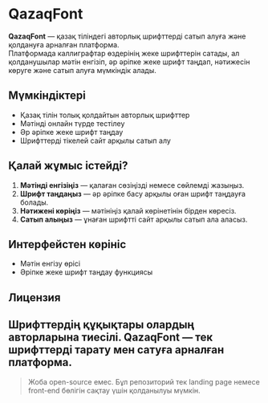 # QazaqFont

**QazaqFont** — қазақ тіліндегі авторлық шрифттерді сатып алуға және қолдануға арналған платформа.  
Платформада каллиграфтар өздерінің жеке шрифттерін сатады, ал қолданушылар мәтін енгізіп, әр әріпке жеке шрифт таңдап, нәтижесін көруге және сатып алуға мүмкіндік алады.

## Мүмкіндіктері

- Қазақ тілін толық қолдайтын авторлық шрифттер
- Мәтінді онлайн түрде тестілеу
- Әр әріпке жеке шрифт таңдау
- Шрифттерді тікелей сайт арқылы сатып алу

## Қалай жұмыс істейді?

1. **Мәтінді енгізіңіз** — қалаған сөзіңізді немесе сөйлемді жазыңыз.
2. **Шрифт таңдаңыз** — әр әріпке басу арқылы оған шрифт таңдауға болады.
3. **Нәтижені көріңіз** — мәтініңіз қалай көрінетінін бірден көресіз.
4. **Сатып алыңыз** — ұнаған шрифтті сайт арқылы сатып ала аласыз.

## Интерфейстен көрініс

- Мәтін енгізу өрісі
- Әріпке жеке шрифт таңдау функциясы

## Лицензия

Шрифттердің құқықтары олардың авторларына тиесілі. QazaqFont — тек шрифттерді тарату мен сатуға арналған платформа.
---

> Жоба open-source емес. Бұл репозиторий тек landing page немесе front-end бөлігін сақтау үшін қолданылуы мүмкін.
